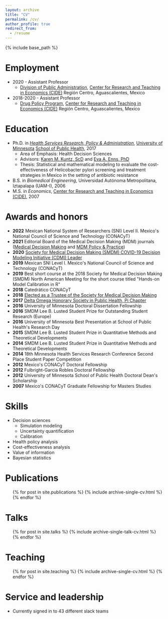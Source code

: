 ```yaml
---
layout: archive
title: "CV"
permalink: /cv/
author_profile: true
redirect_from:
  - /resume
---
```


{% include base_path %}

Employment
======
* 2020 - Assistant Professor
    * [Division of Public Administration](http://www.cide.edu/dap/), [Center for Research and Teaching in Economics (CIDE)](https://www.cide.edu) Región Centro, Aguascalientes, Mexico
* 2018-2020 - Assistant Professor
    * [Drug Policy Program](https://politicadedrogas.org), [Center for Research and Teaching in Economics (CIDE)](https://www.cide.edu) Región Centro, Aguascalientes, Mexico

Education
======
* Ph.D. in [*Health Services Research, Policy & Administration*](https://www.sph.umn.edu/academics/degrees-programs/phd/hsrpa/), [University of Minnesota](http://www.umn.edu) [School of Public Health](https://www.sph.umn.edu), 2017 
    * Area of Emphasis: Health Decision Sciences
    * Advisors: [Karen M. Kuntz, ScD](https://directory.sph.umn.edu/bio/sph-a-z/karen-kuntz) and [Eva A. Enns, PhD](https://directory.sph.umn.edu/bio/sph-a-z/eva-enns)
    * Thesis: Statistical and mathematical modeling to evaluate the cost-effectiveness of Helicobacter pylori screening and treatment strategies in Mexico in the setting of antibiotic resistance
* B.S. in *Biomedical Engineering*, Universidad Autónoma Metropolitana, Iztapalapa (UAM-I), 2006
* M.S. in *Economics*, [Center for Research and Teaching in Economics (CIDE)](www.cide.edu), 2007

Awards and honors
======
* **2022** Mexican National System of Researchers (SNI) Level II. Mexico's National Council of Science and Technology (CONACyT)
* **2021** Editorial Board of the Medical Decision Making (MDM) journals ([Medical Decision Making](https://journals.sagepub.com/home/mdm) and [MDM Policy & Practice](https://journals.sagepub.com/home/mpp))
* **2020** [Society for Medical Decision Making (SMDM) COVID-19 Decision Modeling Initiative (CDMI) Leader](https://nursing.jhu.edu/alumni-giving/giving/covid-decision-modeling/smdm-covid-19-decision-modeling-grant.html)
* **2019** Mexican SNI Level I. Mexico's National Council of Science and Technology (CONACyT)
* **2019** Best short course at the 2018 Society for Medical Decision Making (SMDM) North American Meeting for the short course titled "Hands-on Model Calibration in R"
* **2018** Catedrático CONACyT
* **2018** [Elected as a Trustee of the Society for Medical Decision Making](http://smdm.org/news/detail/introducing-the-2018-2019-officers-and-trustees)
* **2017** [Delta Omega Honorary Society in Public Health, Pi Chapter](http://sphalumni.umn.edu/s/1604/01-sph/index.aspx?sid=1604&gid=1&verbiagebuilder=1&pgid=410)
* **2016** University of Minnesota Doctoral Dissertation Fellowship
* **2016** SMDM Lee B. Lusted Student Prize for Outstanding Student Research (Europe)
* **2016** University of Minnesota Best Presentation at School of Public Health's Research Day
* **2015** SMDM Lee B. Lusted Student Prize in Quantitative Methods and Theoretical Developments
* **2014** SMDM Lee B. Lusted Student Prize in Quantitative Methods and Theoretical Developments
* **2014** 18th Minnesota Health Services Research Conference Second Place Student Paper Competition
* **2012** Mexico's CONACyT Doctoral Fellowship
* **2012** Fulbright-Garcia Robles Doctoral Fellowship
* **2012** University of Minnesota School of Public Health Doctoral Dean's Scholarship
* **2007** Mexico's CONACyT Graduate Fellowship for Masters Studies

Skills
======
* Decision sciences
  * Simulation modeling
  * Uncertainty quantification
  * Calibration
* Health policy analysis
* Cost-effectiveness analysis
* Value of information
* Bayesian statistics

Publications
======
  <ul>{% for post in site.publications %}
    {% include archive-single-cv.html %}
  {% endfor %}</ul>
  
Talks
======
  <ul>{% for post in site.talks %}
    {% include archive-single-talk-cv.html %}
  {% endfor %}</ul>
  
Teaching
======
  <ul>{% for post in site.teaching %}
    {% include archive-single-cv.html %}
  {% endfor %}</ul>
  
Service and leadership
======
* Currently signed in to 43 different slack teams
